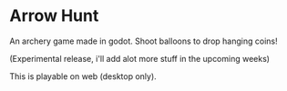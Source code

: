 # Arrow Hunt

An archery game made in godot. Shoot balloons to drop hanging coins!

(Experimental release, i'll add alot more stuff in the upcoming weeks)

This is playable on web (desktop only).
